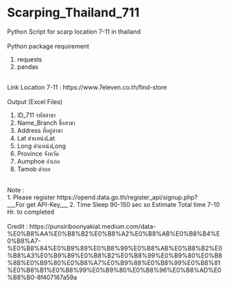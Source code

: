 # Scarping_Thailand_711

Python Script for scarp location 7-11 in thailand </br>
</br>
Python package requirement </br>
1. requests </br>
2. pandas </br>
</br>
Link Location 7-11 : https://www.7eleven.co.th/find-store </br>
</br>
Output (Excel Files) </br>

  1. ID_711 รหัสสาขา </br>
  2. Name_Branch ชื่อสาขา </br>
  3. Address ที่อยู่สาขา </br>
  4. Lat ตำแหน่งLat </br>
  5. Long ตำแหน่งLong </br>
  6. Province จังหวัด</br>
  7. Aumphoe อำเภอ </br>
  8. Tamob ตำบล </br>
</br>
Note : </br>
  1. Please register https://opend.data.go.th/register_api/signup.php? </br> ___For get API-Key___
  2. Time Sleep 90-150 sec so Estimate Total time 7-10 Hr. to completed
 
 </br>
</br>
Credit : https://punsiriboonyakiat.medium.com/data-%E0%B8%AA%E0%B8%B2%E0%B8%A2%E0%B8%AB%E0%B8%B4%E0%B8%A7-%E0%B8%84%E0%B9%89%E0%B8%99%E0%B8%AB%E0%B8%B2%E0%B8%A3%E0%B9%89%E0%B8%B2%E0%B8%99%E0%B9%80%E0%B8%8B%E0%B9%80%E0%B8%A7%E0%B9%88%E0%B8%99%E0%B8%81%E0%B8%B1%E0%B8%99%E0%B9%80%E0%B8%96%E0%B8%AD%E0%B8%B0-8f407167a59a

